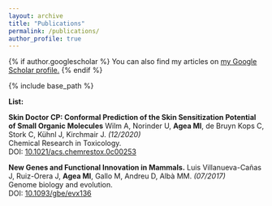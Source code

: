 ```yaml
---
layout: archive
title: "Publications"
permalink: /publications/
author_profile: true
---
```


{% if author.googlescholar %}
  You can also find my articles on <u><a href="{{author.googlescholar}}">my Google Scholar profile</a>.</u>
{% endif %}

{% include base_path %}  

**List:**  

**Skin Doctor CP: Conformal Prediction of the Skin Sensitization Potential of Small Organic Molecules** Wilm A, Norinder U, **Agea MI**, de Bruyn Kops C, Stork C, Kühnl J, Kirchmair J. _(12/2020)_ <br>
Chemical Research in Toxicology. <br>
DOI: [10.1021/acs.chemrestox.0c00253](https://pubs.acs.org/doi/10.1021/acs.chemrestox.0c00253) <br>

**New Genes and Functional Innovation in Mammals.** Luis Villanueva-Cañas J, Ruiz-Orera J, **Agea MI**, Gallo M, Andreu D, Albà MM. _(07/2017)_ <br>
Genome biology and evolution. <br>
DOI: [10.1093/gbe/evx136](https://academic.oup.com/gbe/article/9/7/1886/3983271) <br>
